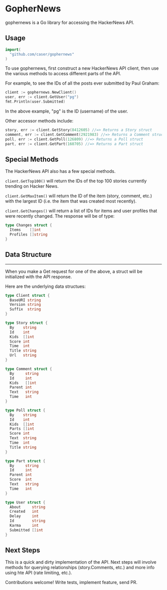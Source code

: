 # GopherNews
gophernews is a Go library for accessing the HackerNews API. 

## Usage
```go
import(
  "github.com/caser/gophernews"
)
```

To use gophernews, first construct a new HackerNews API client, then use the various methods to access different parts of the API. 

For example, to see the IDs of all the posts ever submitted by Paul Graham:

```go
client := gophernews.NewClient()
user, err := client.GetUser("pg")
fmt.Println(user.Submitted)
```

In the above example, "pg" is the ID (username) of the user. 

Other accessor methods include:

```go
story, err := client.GetStory(8412605) //=> Returns a Story struct
comment, err := client.GetComment(2921983) //=> Returns a Comment struct
poll, err := client.GetPoll(126809) //=> Returns a Poll struct
part, err := client.GetPart(160705) //=> Returns a Part struct
```

## Special Methods
The HackerNews API also has a few special methods. 

`client.GetTop100()` will return the IDs of the top 100 stories currently trending on Hacker News.

`client.GetMaxItem()` will return the ID of the item (story, comment, etc.) with the largest ID (i.e. the item that was created most recently).

`client.GetChanges()` will return a list of IDs for items and user profiles that were recently changed. The response will be of type:

```go
type Changes struct {
  Items    []int
  Profiles []string
}
```

## Data Structure
---
When you make a Get request for one of the above, a struct will be initialized with the API response. 

Here are the underlying data structues:

```go
type Client struct {
  BaseURI string
  Version string
  Suffix  string
}

type Story struct {
  By    string
  Id    int
  Kids  []int
  Score int
  Time  int
  Title string
  Url   string
}

type Comment struct {
  By     string
  Id     int
  Kids   []int
  Parent int
  Text   string
  Time   int
}

type Poll struct {
  By    string
  Id    int
  Kids  []int
  Parts []int
  Score int
  Text  string
  Time  int
  Title string
}

type Part struct {
  By     string
  Id     int
  Parent int
  Score  int
  Text   string
  Time   int
}

type User struct {
  About     string
  Created   int
  Delay     int
  Id        string
  Karma     int
  Submitted []int
}
```

## Next Steps
This is a quick and dirty implementation of the API. Next steps will involve methods for querying relationships (story.Comments, etc.) and more info using hte API (rate limiting, etc.). 

Contributions welcome! Write tests, implement feature, send PR.


